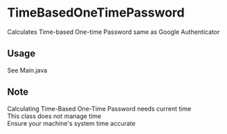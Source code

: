 # TimeBasedOneTimePassword
Calculates Time-based One-time Password same as Google Authenticator

## Usage
See Main.java

## Note
Calculating Time-Based One-Time Password needs current time  
This class does not manage time  
Ensure your machine's system time accurate
